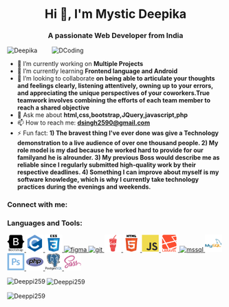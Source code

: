 <h1 align="center">Hi 👋, I'm Mystic Deepika  </h1>
<h3 align="center">A passionate Web Developer from India</h3>
<img src="https://miro.medium.com/max/1400/0%2APXf5ge7QCN9Ga_CL.gif)" alt="DCoding" width="400" align="right">

<p align="left"> <img src="https://komarev.com/ghpvc/?username=Deeppi259&label=Profile%20views&color=0e75b6&style=flat" alt="Deepika" /> </p>

<!--
**Deeppi259/Deeppi259** is a ✨ _special_ ✨ repository because its `README.md` (this file) appears on your GitHub profile.


Here are some ideas to get you started:-->

- 🔭 I’m currently working on **Multiple Projects**
- 🌱 I’m currently learning **Frontend language and Android**
- 👯 I’m looking to collaborate **on being able to articulate your thoughts and feelings clearly, listening attentively, owning up to your errors, and appreciating the 
                                  unique perspectives of your coworkers.True teamwork involves combining the efforts of each team member to reach a shared objective**
- 💬 Ask me about **html,css,bootstrap,JQuery,javascript,php**
- 📫 How to reach me: **dsingh2590@gmail.com**
- ⚡ Fun fact: **1) The bravest thing I've ever done was give a Technology demonstration to a live audience of over one thousand people.
               2) My role model is my dad because he worked hard to provide for our familyand he is alrounder.
               3) My previous Boss would describe me as reliable since I regularly submitted high-quality work by their respective deadlines.
               4) Something I can improve about myself is my software knowledge, which is why I currently take technology practices during the evenings and weekends.**
<h3 align="left">Connect with me:</h3>
<p align="left">
</p>

<h3 align="left">Languages and Tools:</h3>
<p align="left"> <a href="https://getbootstrap.com" target="_blank" rel="noreferrer"> <img src="https://raw.githubusercontent.com/devicons/devicon/master/icons/bootstrap/bootstrap-plain-wordmark.svg" alt="bootstrap" width="40" height="40"/> </a> <a href="https://www.cprogramming.com/" target="_blank" rel="noreferrer"> <img src="https://raw.githubusercontent.com/devicons/devicon/master/icons/c/c-original.svg" alt="c" width="40" height="40"/> </a> <a href="https://www.w3schools.com/css/" target="_blank" rel="noreferrer"> <img src="https://raw.githubusercontent.com/devicons/devicon/master/icons/css3/css3-original-wordmark.svg" alt="css3" width="40" height="40"/> </a> <a href="https://www.figma.com/" target="_blank" rel="noreferrer"> <img src="https://www.vectorlogo.zone/logos/figma/figma-icon.svg" alt="figma" width="40" height="40"/> </a> <a href="https://git-scm.com/" target="_blank" rel="noreferrer"> <img src="https://www.vectorlogo.zone/logos/git-scm/git-scm-icon.svg" alt="git" width="40" height="40"/> </a> <a href="https://gulpjs.com" target="_blank" rel="noreferrer"> <img src="https://raw.githubusercontent.com/devicons/devicon/master/icons/gulp/gulp-plain.svg" alt="gulp" width="40" height="40"/> </a> <a href="https://www.w3.org/html/" target="_blank" rel="noreferrer"> <img src="https://raw.githubusercontent.com/devicons/devicon/master/icons/html5/html5-original-wordmark.svg" alt="html5" width="40" height="40"/> </a> <a href="https://developer.mozilla.org/en-US/docs/Web/JavaScript" target="_blank" rel="noreferrer"> <img src="https://raw.githubusercontent.com/devicons/devicon/master/icons/javascript/javascript-original.svg" alt="javascript" width="40" height="40"/> </a> <a href="https://laravel.com/" target="_blank" rel="noreferrer"> <img src="https://raw.githubusercontent.com/devicons/devicon/master/icons/laravel/laravel-plain-wordmark.svg" alt="laravel" width="40" height="40"/> </a> <a href="https://www.microsoft.com/en-us/sql-server" target="_blank" rel="noreferrer"> <img src="https://www.svgrepo.com/show/303229/microsoft-sql-server-logo.svg" alt="mssql" width="40" height="40"/> </a> <a href="https://www.mysql.com/" target="_blank" rel="noreferrer"> <img src="https://raw.githubusercontent.com/devicons/devicon/master/icons/mysql/mysql-original-wordmark.svg" alt="mysql" width="40" height="40"/> </a> <a href="https://www.photoshop.com/en" target="_blank" rel="noreferrer"> <img src="https://raw.githubusercontent.com/devicons/devicon/master/icons/photoshop/photoshop-line.svg" alt="photoshop" width="40" height="40"/> </a> <a href="https://www.php.net" target="_blank" rel="noreferrer"> <img src="https://raw.githubusercontent.com/devicons/devicon/master/icons/php/php-original.svg" alt="php" width="40" height="40"/> </a> <a href="https://www.postgresql.org" target="_blank" rel="noreferrer"> <img src="https://raw.githubusercontent.com/devicons/devicon/master/icons/postgresql/postgresql-original-wordmark.svg" alt="postgresql" width="40" height="40"/> </a> <a href="https://sass-lang.com" target="_blank" rel="noreferrer"> <img src="https://raw.githubusercontent.com/devicons/devicon/master/icons/sass/sass-original.svg" alt="sass" width="40" height="40"/> </a> </p>

<p><img align="left" src="https://github-readme-stats.vercel.app/api/top-langs?username=Deeppi259&show_icons=true&locale=en&layout=compact" alt="Deeppi259" /></p>

<p>&nbsp;<img align="center" src="https://github-readme-stats.vercel.app/api?username=Deeppi259&show_icons=true&locale=en" alt="Deeppi259" /></p>

<p><img align="center" src="https://github-readme-streak-stats.herokuapp.com/?user=Deeppi259&" alt="Deeppi259" /></p>
